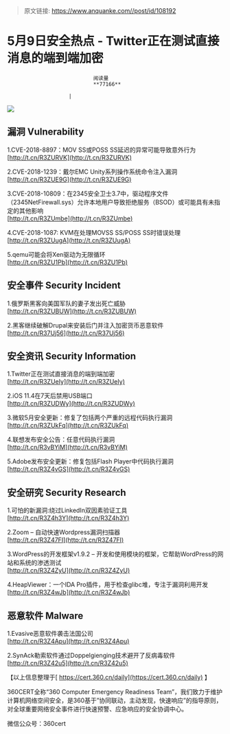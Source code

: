 > 原文链接: https://www.anquanke.com//post/id/108192 


# 5月9日安全热点 - Twitter正在测试直接消息的端到端加密


                                阅读量   
                                **77166**
                            
                        |
                        
                                                                                    



[![](https://p2.ssl.qhimg.com/t019d1ecf3507e37ca7.png)](https://p2.ssl.qhimg.com/t019d1ecf3507e37ca7.png)



## 漏洞 Vulnerability

1.CVE-2018-8897：MOV SS或POSS SS延迟的异常可能导致意外行为<br>[http://t.cn/R3ZURVK](http://t.cn/R3ZURVK)

2.CVE-2018-1239：戴尔EMC Unity系列操作系统命令注入漏洞<br>[http://t.cn/R3ZUE9G](http://t.cn/R3ZUE9G)

3.CVE-2018-10809：在2345安全卫士3.7中，驱动程序文件（2345NetFirewall.sys）允许本地用户导致拒绝服务（BSOD）或可能具有未指定的其他影响<br>[http://t.cn/R3ZUmbe](http://t.cn/R3ZUmbe)

4.CVE-2018-1087: KVM在处理MOVSS SS/POSS SS时错误处理<br>[http://t.cn/R3ZUugA](http://t.cn/R3ZUugA)

5.qemu可能会将Xen驱动为无限循环<br>[http://t.cn/R3ZU1Pb](http://t.cn/R3ZU1Pb)



## 安全事件 Security Incident

1.俄罗斯黑客向美国军队的妻子发出死亡威胁<br>[http://t.cn/R3ZUBUW](http://t.cn/R3ZUBUW)

2.黑客继续破解Drupal来安装后门并注入加密货币恶意软件<br>[http://t.cn/R37Uj56](http://t.cn/R37Uj56)



## 安全资讯 Security Information

1.Twitter正在测试直接消息的端到端加密<br>[http://t.cn/R3ZUeIy](http://t.cn/R3ZUeIy)

2.iOS 11.4在7天后禁用USB端口<br>[http://t.cn/R3ZUDWy](http://t.cn/R3ZUDWy)

3.微软5月安全更新：修复了包括两个严重的远程代码执行漏洞<br>[http://t.cn/R3ZUkFq](http://t.cn/R3ZUkFq)

4.联想发布安全公告：任意代码执行漏洞<br>[http://t.cn/R3vBYiM](http://t.cn/R3vBYiM)

5.Adobe发布安全更新：修复包括Flash Player中代码执行漏洞<br>[http://t.cn/R3Z4vGS](http://t.cn/R3Z4vGS)



## 安全研究 Security Research

1.可怕的新漏洞:绕过LinkedIn双因素验证工具<br>[http://t.cn/R3Z4h3Y](http://t.cn/R3Z4h3Y)

2.Zoom – 自动快速Wordpress漏洞扫描器<br>[http://t.cn/R3Z47FI](http://t.cn/R3Z47FI)

3.WordPress的开发框架v1.9.2 – 开发和使用模块的框架，它帮助WordPress的网站和系统的渗透测试<br>[http://t.cn/R3Z4ZyU](http://t.cn/R3Z4ZyU)

4.HeapViewer：一个IDA Pro插件，用于检查glibc堆，专注于漏洞利用开发<br>[http://t.cn/R3Z4wJb](http://t.cn/R3Z4wJb)



## 恶意软件 Malware

1.Evasive恶意软件袭击法国公司<br>[http://t.cn/R3Z4Apu](http://t.cn/R3Z4Apu)

2.SynAck勒索软件通过Doppelgienging技术避开了反病毒软件<br>[http://t.cn/R3Z42u5](http://t.cn/R3Z42u5)



【以上信息整理于[ https://cert.360.cn/daily](https://cert.360.cn/daily) 】

360CERT全称“360 Computer Emergency Readiness Team”，我们致力于维护计算机网络空间安全，是360基于”协同联动，主动发现，快速响应”的指导原则，对全球重要网络安全事件进行快速预警、应急响应的安全协调中心。

微信公众号：360cert

